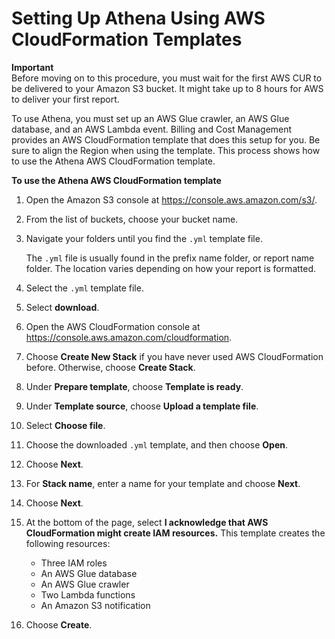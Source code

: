 # Setting Up Athena Using AWS CloudFormation Templates<a name="use-athena-cf"></a>

**Important**  
Before moving on to this procedure, you must wait for the first AWS CUR to be delivered to your Amazon S3 bucket\. It might take up to 8 hours for AWS to deliver your first report\.

To use Athena, you must set up an AWS Glue crawler, an AWS Glue database, and an AWS Lambda event\. Billing and Cost Management provides an AWS CloudFormation template that does this setup for you\. Be sure to align the Region when using the template\. This process shows how to use the Athena AWS CloudFormation template\.<a name="use-athena-cf-steps"></a>

**To use the Athena AWS CloudFormation template**

1. Open the Amazon S3 console at [https://console\.aws\.amazon\.com/s3/](https://console.aws.amazon.com/s3/)\.

1. From the list of buckets, choose your bucket name\.

1. Navigate your folders until you find the `.yml` template file\.

   The `.yml` file is usually found in the prefix name folder, or report name folder\. The location varies depending on how your report is formatted\.

1. Select the `.yml` template file\.

1. Select **download**\.

1. Open the AWS CloudFormation console at [https://console\.aws\.amazon\.com/cloudformation](https://console.aws.amazon.com/cloudformation/)\.

1. Choose **Create New Stack** if you have never used AWS CloudFormation before\. Otherwise, choose **Create Stack**\.

1. Under **Prepare template**, choose **Template is ready**\.

1. Under **Template source**, choose **Upload a template file**\.

1. Select **Choose file**\.

1. Choose the downloaded `.yml` template, and then choose **Open**\.

1. Choose **Next**\.

1. For **Stack name**, enter a name for your template and choose **Next**\.

1. Choose **Next**\.

1. At the bottom of the page, select **I acknowledge that AWS CloudFormation might create IAM resources\.** This template creates the following resources:
   + Three IAM roles
   + An AWS Glue database
   + An AWS Glue crawler
   + Two Lambda functions
   + An Amazon S3 notification

1. Choose **Create**\.